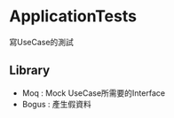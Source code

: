 ApplicationTests
=================

寫UseCase的測試

Library
-----------------
- Moq : Mock UseCase所需要的Interface
- Bogus : 產生假資料
